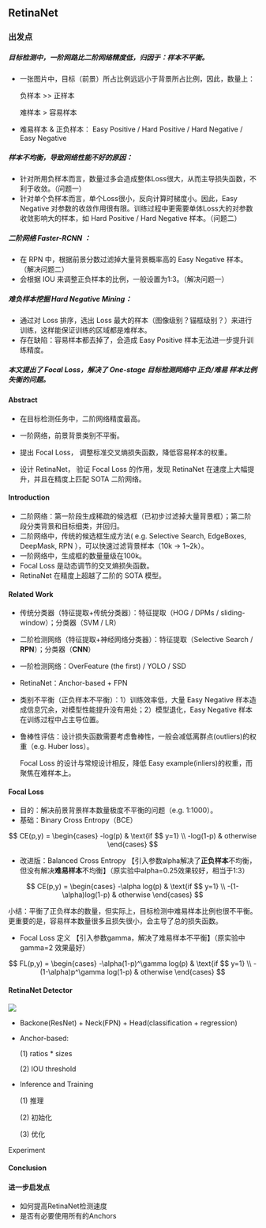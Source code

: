 ## RetinaNet

### 出发点

##### 目标检测中，一阶网路比二阶网络精度低，**归因于：样本不平衡。**

- 一张图片中，目标（前景）所占比例远远小于背景所占比例，因此，数量上：

  负样本 >> 正样本

  难样本 > 容易样本

- 难易样本 & 正负样本： Easy Positive / Hard Positive / Hard Negative / Easy Negative

##### 样本不均衡，导致网络性能不好的原因：

- 针对所用负样本而言，数量过多会造成整体Loss很大，从而主导损失函数，不利于收敛。（问题一）
- 针对单个负样本而言，单个Loss很小，反向计算时梯度小。因此，Easy Negative 对参数的收敛作用很有限。训练过程中更需要单体Loss大的对参数收敛影响大的样本，如 Hard Positive / Hard Negative 样本。（问题二）

##### 二阶网络 Faster-RCNN ：

- 在 RPN 中，根据前景分数过滤掉大量背景概率高的 Easy Negative 样本。（解决问题二）
- 会根据 IOU 来调整正负样本的比例，一般设置为1:3。（解决问题一）

##### 难负样本挖掘 Hard Negative Mining：

- 通过对 Loss 排序，选出 Loss 最大的样本（图像级别？锚框级别？）来进行训练，这样能保证训练的区域都是难样本。
- 存在缺陷：容易样本都去掉了，会造成 Easy Positive 样本无法进一步提升训练精度。

##### 本文提出了 Focal Loss，解决了 One-stage 目标检测网络中 正负/难易 样本比例失衡的问题。



#### Abstract

- 在目标检测任务中，二阶网络精度最高。

- 一阶网络，前景背景类别不平衡。

- 提出 Focal Loss， 调整标准交叉熵损失函数，降低容易样本的权重。

- 设计 RetinaNet， 验证 Focal Loss 的作用，发现 RetinaNet 在速度上大幅提升，并且在精度上匹配 SOTA 二阶网络。

  

#### Introduction

- 二阶网络：第一阶段生成稀疏的候选框（已初步过滤掉大量背景框）；第二阶段分类背景和目标细类，并回归。
- 二阶网络中，传统的候选框生成方法( e.g. Selective Search, EdgeBoxes, DeepMask, RPN ），可以快速过滤背景样本（10k -> 1~2k）。
- 一阶网络中，生成框的数量量级在100k。
- Focal Loss 是动态调节的交叉熵损失函数。
- RetinaNet 在精度上超越了二阶的 SOTA 模型。



#### Related Work

- 传统分类器（特征提取+传统分类器）：特征提取（HOG / DPMs / sliding-window）；分类器（SVM / LR）

- 二阶检测网络（特征提取+神经网络分类器）：特征提取（Selective Search / **RPN**）；分类器（**CNN**）

- 一阶检测网络：OverFeature (the first) / YOLO / SSD

- RetinaNet：Anchor-based + FPN

- 类别不平衡（正负样本不平衡）：1）训练效率低，大量 Easy Negative 样本造成信息冗余，对模型性能提升没有用处；2）模型退化，Easy Negative 样本在训练过程中占主导位置。

- 鲁棒性评估：设计损失函数需要考虑鲁棒性，一般会减低离群点(outliers)的权重（e.g. Huber loss）。

  Focal Loss 的设计与常规设计相反，降低 Easy example(inliers)的权重，而聚焦在难样本上。



#### Focal Loss

- 目的：解决前景背景样本数量极度不平衡的问题（e.g. 1:1000）。
- 基础：Binary Cross Entropy（BCE）

$$
CE(p,y) = \begin{cases}
-log(p) & \text{if $$ y=1} \\ 
-log(1-p) & otherwise 
\end{cases}
$$

- 改进版：Balanced Cross Entropy 【引入参数alpha解决了**正负样本**不均衡，但没有解决**难易样本**不均衡】（原实验中alpha=0.25效果较好，相当于1:3）

$$
CE(p,y) = \begin{cases}
-\alpha log(p) & \text{if $$ y=1} \\ 
-(1-\alpha)log(1-p) & otherwise 
\end{cases}
$$

​		小结：平衡了正负样本的数量，但实际上，目标检测中难易样本比例也很不平衡。更重要的是，容易样本数量很多且损失很小，会主导了总的损失函数。

- Focal Loss 定义 【引入参数gamma，解决了难易样本不平衡】（原实验中 gamma=2 效果最好）

$$
FL(p,y) = \begin{cases}
-\alpha(1-p)^\gamma log(p) & \text{if $$ y=1} \\ 
-(1-\alpha)p^\gamma log(1-p) & otherwise 
\end{cases}
$$



#### RetinaNet Detector

![](https://gitee.com/jchencp/notepics/raw/master/retinanet_structure.png)

- Backone(ResNet) + Neck(FPN) + Head(classification + regression)

- Anchor-based:

  (1) ratios * sizes 

  (2) IOU threshold

- Inference and Training

  (1) 推理 

  (2) 初始化

  (3) 优化






Experiment





#### Conclusion



#### 进一步启发点

- 如何提高RetinaNet检测速度
- 是否有必要使用所有的Anchors





